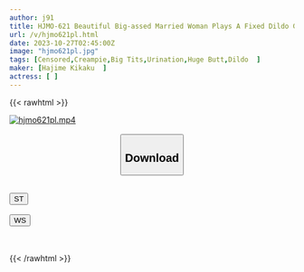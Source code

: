 ```yaml
---
author: j91
title: HJMO-621 Beautiful Big-assed Married Woman Plays A Fixed Dildo Guessing Game. If You Get It Right, You Will Receive A Prize Of 1 Million Yen! If You Take It Off, You Can Have A Big Cock On The Spot! Just After Cumming With A Dildo, The Wife's Sensitive Pussy Is Fucked With A Dick Bigger Than Her Husband's, And The Wife Can't Refuse To Cum Inside Her! ? Vol.6
url: /v/hjmo621pl.html
date: 2023-10-27T02:45:00Z
image: "hjmo621pl.jpg"
tags: [Censored,Creampie,Big Tits,Urination,Huge Butt,Dildo	 ]
maker: [Hajime Kikaku  ]
actress: [ ]
---
```



{{< rawhtml >}}

<div class="video" data-videoid="wljPeDwo1WiJK3p">
    <a href="javascript:;">
        <img src="https://my.j91.asia/v/hjmo621pl.jpg" width="WIDTH" height="HEIGHT" alt="hjmo621pl.mp4" loading="lazy">
    </a>
</div>

<script type="text/javascript" src="https://j91.asia/asset/on-demand-st.js"></script>

<br>
  <link rel="stylesheet" href="https://j91.asia/asset/bs5.css">
  
  <center>
  <button class="btn btn-primary" type="button" data-bs-toggle="collapse" data-bs-target=".multi-collapse" aria-expanded="false" aria-controls="multiCollapseExample1 multiCollapseExample2"><h2>Download</h2></button></center>
</p>
<div class="row">
  <div class="col">
    <div class="collapse multi-collapse" id="multiCollapseExample1">
      <div class="card card-body">
	      	      <br>
<div class="buttons">  
<a href="https://streamtape.to/v/wljPeDwo1WiJK3p"><button class="btn-hover color-3"><i class="fa fa-download"></i> ST</button></a></div>
    </div>
  </div>
</div>
  <div class="col">
    <div class="collapse multi-collapse" id="multiCollapseExample2">
      <div class="card card-body">
	      <br>
<div class="buttons">
    <a href="https://wolfstream.tv/c3tmv1lzafh9"><button class="btn-hover color-9"><i class="fa fa-download"></i> WS</button></a></div>
<br><br>
      </div>
    </div>
  </div>
</div>

{{< /rawhtml >}}